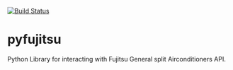 [![Build Status](https://dev.azure.com/memodarr/mehdi1/_apis/build/status/Mmodarre.pyfujitsu?branchName=master)](https://dev.azure.com/memodarr/mehdi1/_build/latest?definitionId=2&branchName=master)
# pyfujitsu
Python Library for interacting with Fujitsu General split Airconditioners API.






